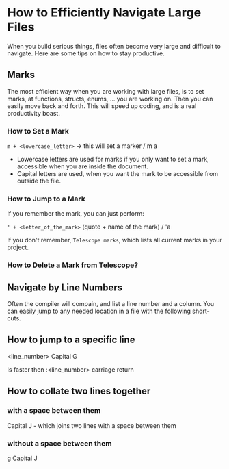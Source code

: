 # How to Efficiently Navigate Large Files

When you build serious things, files often become very large
and difficult to navigate. Here are some tips on how to stay
productive.

## Marks

The most efficient way when you are working with large files, is
to set marks, at functions, structs, enums, ... you are working
on. Then you can easily move back and forth. This will speed up
coding, and is a real productivity boast.

### How to Set a Mark

`m + <lowercase_letter>` -> this will set a marker / m a

- Lowercase letters are used for marks if you only want to set a mark,
  accessible when you are inside the document.
- Capital letters are used, when you want the mark to be accessible
  from outside the file.

### How to Jump to a Mark

If you remember the mark, you can just perform:

`' + <letter_of_the_mark>` (quote + name of the mark) / 'a

If you don't remember, `Telescope marks`, which lists all current marks
in your project.

### How to Delete a Mark from Telescope?

## Navigate by Line Numbers

Often the compiler will compain, and list a line number and a column.
You can easily jump to any needed location in a file with the following
short-cuts.

## How to jump to a specific line

<line_number> Capital G

Is faster then :<line_number> carriage return

## How to collate two lines together

### with a space between them

Capital J - which joins two lines with a space between them

### without a space between them

g Capital J
